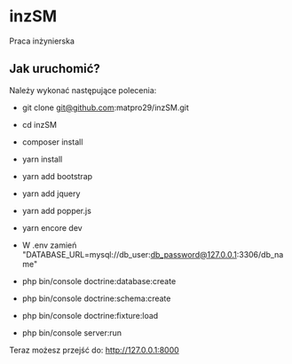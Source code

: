 inzSM
========================

Praca inżynierska

Jak uruchomić?
--------------

Należy wykonać następujące polecenia:

  * git clone git@github.com:matpro29/inzSM.git

  * cd inzSM

  * composer install
  
  * yarn install
  
  * yarn add bootstrap
  
  * yarn add jquery
  
  * yarn add popper.js
  
  * yarn encore dev

  * W .env zamień "DATABASE_URL=mysql://db_user:db_password@127.0.0.1:3306/db_name"

  * php bin/console doctrine:database:create

  * php bin/console doctrine:schema:create
  
  * php bin/console doctrine:fixture:load
  
  * php bin/console server:run
  
  Teraz możesz przejść do: http://127.0.0.1:8000
